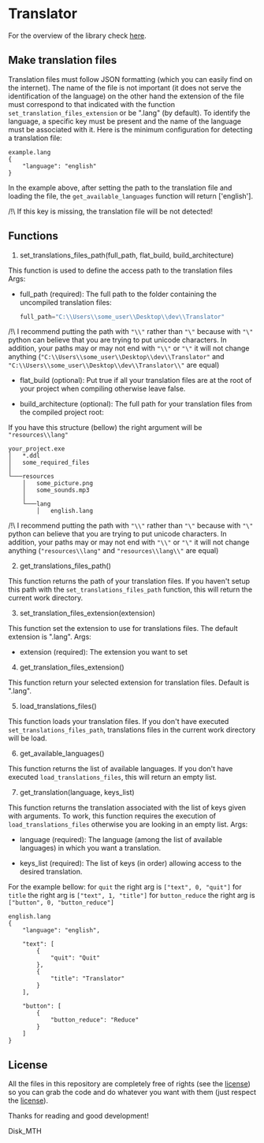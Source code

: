 # Translator

For the overview of the library check [here](https://github.com/Disk-MTH/Translator/blob/master/README.md).

## Make translation files

Translation files must follow JSON formatting (which you can easily find on the internet). The name of the file is not important (it does not serve the identification of the language) on the other hand the extension of the file must correspond to that indicated with the function `set_translation_files_extension` or be ".lang" (by default). To identify the language, a specific key must be present and the name of the language must be associated with it. Here is the minimum configuration for detecting a translation file:
```
example.lang
{
	"language": "english"
}
```
In the example above, after setting the path to the translation file and loading the file, the `get_available_languages` function will return ['english'].

/!\ If this key is missing, the translation file will be not detected!

## Functions

 1. set_translations_files_path(full_path, flat_build, build_architecture)
 
This function is used to define the access path to the translation files  
Args:  
 - full_path (required): The full path to the folder containing the uncompiled translation files:
	 ```python
	full_path="C:\\Users\\some_user\\Desktop\\dev\\Translator"
	 ```
/!\ I recommend putting the path with `"\\"` rather than `"\"` because with `"\"` python can believe that you are trying to put unicode characters. In addition, your paths may or may not end with `"\\"` or `"\"` it will not change anything (`"C:\\Users\\some_user\\Desktop\\dev\\Translator"` and `"C:\\Users\\some_user\\Desktop\\dev\\Translator\\"` are equal)

 - flat_build (optional): Put true if all your translation files are at the root of your project when compiling otherwise leave false.
 
 - build_architecture (optional): The full path for your translation files from the compiled project root:

If you have this structure (bellow) the right argument will be `"resources\\lang"`
```
your_project.exe
│   *.ddl
│   some_required_files  
│
└───resources
	│   some_picture.png
	│   some_sounds.mp3
	│
	└───lang
		│   english.lang

```
/!\ I recommend putting the path with `"\\"` rather than `"\"` because with `"\"` python can believe that you are trying to put unicode characters. In addition, your paths may or may not end with `"\\"` or `"\"` it will not change anything (`"resources\\lang"` and `"resources\\lang\\"` are equal)

2. get_translations_files_path()

This function returns the path of your translation files. If you haven't setup this path with the  `set_translations_files_path` function, this will return the current work directory.

3. set_translation_files_extension(extension)

This function set the extension to use for translations files.  The default extension is ".lang".
Args:  
 - extension (required): The extension you want to set

4. get_translation_files_extension()

This function return your selected extension for translation files. Default is ".lang".

5. load_translations_files()

This function loads your translation files. If you don't have executed `set_translations_files_path`, translations files in the current work directory will be load.

6. get_available_languages()

This function returns the list of available languages. If you don't have executed `load_translations_files`,  this will return an empty list.

7. get_translation(language, keys_list)

This function returns the translation associated with the list of keys given with arguments.  To work, this function requires the execution of `load_translations_files` otherwise you are looking in an empty list.
Args:  
 - language (required): The language (among the list of available languages) in which you want a translation.

 - keys_list (required): The list of keys (in order) allowing access to the desired translation.

For the example bellow:
for  `quit` the right arg is `["text", 0, "quit"]`
for  `title` the right arg is `["text", 1, "title"]`
for  `button_reduce` the right arg is `["button", 0, "button_reduce"]`
```
english.lang
{
	"language": "english",

	"text": [
		{
			"quit": "Quit"
		},
		{
			"title": "Translator"
		}
	],
	
	"button": [
		{
			"button_reduce": "Reduce"
		}
	]
}
```


## License

All the files in this repository are completely free of rights (see the  [license](https://github.com/Disk-MTH/Translator/blob/master/diskmth/LICENSE.txt)) so you can grab the code and do whatever you want with them (just respect the  [license](https://github.com/Disk-MTH/Translator/blob/master/diskmth/LICENSE.txt)).

Thanks for reading and good development!

Disk_MTH